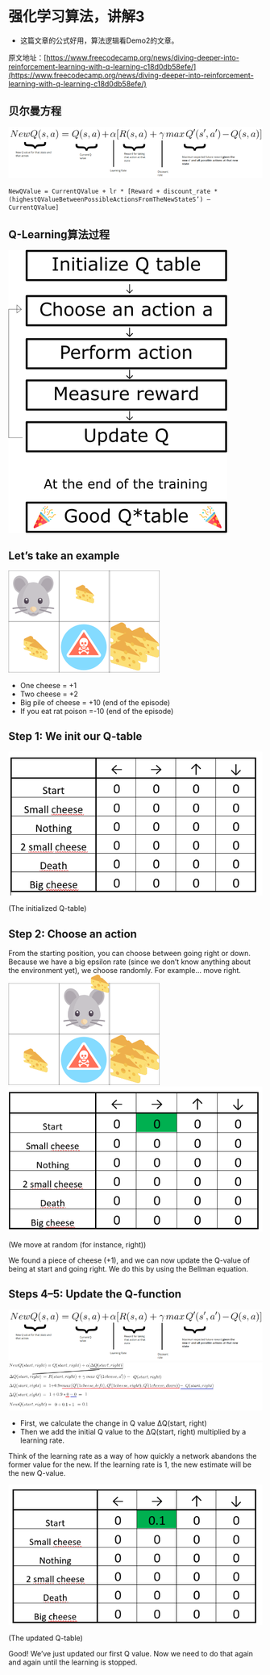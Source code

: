 # 强化学习算法，讲解3

* 这篇文章的公式好用，算法逻辑看Demo2的文章。

原文地址：[https://www.freecodecamp.org/news/diving-deeper-into-reinforcement-learning-with-q-learning-c18d0db58efe/](https://www.freecodecamp.org/news/diving-deeper-into-reinforcement-learning-with-q-learning-c18d0db58efe/)

## 贝尔曼方程
![1.png](./images/1.png)
```
NewQValue = CurrentQValue + lr * [Reward + discount_rate * (highestQValueBetweenPossibleActionsFromTheNewStateS’) — CurrentQValue]
```
## Q-Learning算法过程
![1.1.png](./images/1.1.png)




## Let’s take an example
![2.png](./images/2.png)

* One cheese = +1
* Two cheese = +2
* Big pile of cheese = +10 (end of the episode)
* If you eat rat poison =-10 (end of the episode)

## Step 1: We init our Q-table
![3.png](./images/3.png)

(The initialized Q-table)

## Step 2: Choose an action
From the starting position, you can choose between going right or down. Because we have a big epsilon rate (since we don’t know anything about the environment yet), we choose randomly. For example… move right.
![4.png](./images/4.png)
![5.png](./images/5.png)

(We move at random (for instance, right))

We found a piece of cheese (+1), and we can now update the Q-value of being at start and going right. We do this by using the Bellman equation.

## Steps 4–5: Update the Q-function
![1.png](./images/1.png)
![6.png](./images/6.png)

* First, we calculate the change in Q value ΔQ(start, right)
* Then we add the initial Q value to the ΔQ(start, right) multiplied by a learning rate.

Think of the learning rate as a way of how quickly a network abandons the former value for the new. If the learning rate is 1, the new estimate will be the new Q-value.

![7.png](./images/7.png)

(The updated Q-table)

Good! We’ve just updated our first Q value. Now we need to do that again and again until the learning is stopped.





















